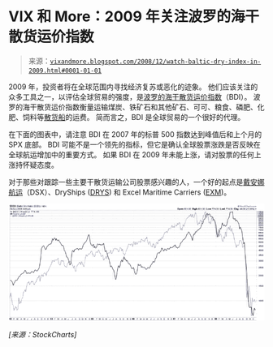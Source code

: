 <!--yml

类别：未分类

日期：2024-05-18 18:08:24

-->

# VIX 和 More：2009 年关注波罗的海干散货运价指数

> 来源：[`vixandmore.blogspot.com/2008/12/watch-baltic-dry-index-in-2009.html#0001-01-01`](http://vixandmore.blogspot.com/2008/12/watch-baltic-dry-index-in-2009.html#0001-01-01)

2009 年，投资者将在全球范围内寻找经济复苏或恶化的迹象。 他们应该关注的众多工具之一，以评估全球贸易的强度，是[波罗的海干散货运价指数](http://en.wikipedia.org/wiki/Baltic_Dry_Index)（BDI）。 波罗的海干散货运价指数衡量运输煤炭、铁矿石和其他矿石、可可、粮食、磷肥、化肥、饲料等[散货船](http://en.wikipedia.org/wiki/Bulk_carrier)的运费。 简而言之，BDI 是全球贸易的一个很好的代理。

在下面的图表中，请注意 BDI 在 2007 年的标普 500 指数达到峰值后和上个月的 SPX 底部。 BDI 可能不是一个领先的指标，但它是确认全球股票涨跌是否反映在全球航运增加中的重要方式。 如果 BDI 在 2009 年未能上涨，请对股票的任何上涨持怀疑态度。

对于那些对跟踪一些主要干散货运输公司股票感兴趣的人，一个好的起点是[戴安娜航运](http://vixandmore.blogspot.com/search/label/DSX)（DSX）、DryShips ([DRYS](http://vixandmore.blogspot.com/search/label/DRYS)) 和 Excel Maritime Carriers ([EXM](http://vixandmore.blogspot.com/search/label/EXM))。

![](img/122d360c610d28e4cd827ff583c489bd.png)

*[来源：StockCharts]*
